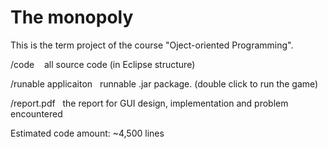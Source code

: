 # The monopoly
This is the term project of the course "Oject-oriented Programming".

/code    all source code (in Eclipse structure)

/runable applicaiton   runnable .jar package. (double click to run the game)

/report.pdf    the report for GUI design, implementation and problem encountered

Estimated code amount: ~4,500 lines

